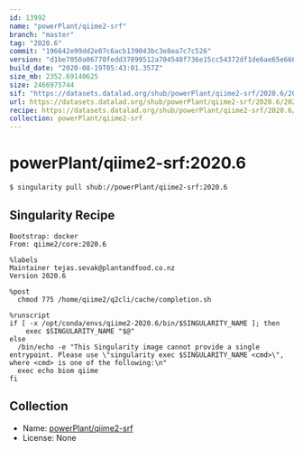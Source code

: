 ```yaml
---
id: 13992
name: "powerPlant/qiime2-srf"
branch: "master"
tag: "2020.6"
commit: "196642e99dd2e07c6acb139043bc3e8ea7c7c526"
version: "d1be7050a06770fedd37899512a704548f736e15cc54372df1de6ae65e666153"
build_date: "2020-08-19T05:43:01.357Z"
size_mb: 2352.69140625
size: 2466975744
sif: "https://datasets.datalad.org/shub/powerPlant/qiime2-srf/2020.6/2020-08-19-196642e9-d1be7050/d1be7050a06770fedd37899512a704548f736e15cc54372df1de6ae65e666153.sif"
url: https://datasets.datalad.org/shub/powerPlant/qiime2-srf/2020.6/2020-08-19-196642e9-d1be7050/
recipe: https://datasets.datalad.org/shub/powerPlant/qiime2-srf/2020.6/2020-08-19-196642e9-d1be7050/Singularity
collection: powerPlant/qiime2-srf
---
```


# powerPlant/qiime2-srf:2020.6

```bash
$ singularity pull shub://powerPlant/qiime2-srf:2020.6
```

## Singularity Recipe

```singularity
Bootstrap: docker
From: qiime2/core:2020.6

%labels
Maintainer tejas.sevak@plantandfood.co.nz
Version 2020.6

%post
  chmod 775 /home/qiime2/q2cli/cache/completion.sh

%runscript
if [ -x /opt/conda/envs/qiime2-2020.6/bin/$SINGULARITY_NAME ]; then
    exec $SINGULARITY_NAME "$@"
else
  /bin/echo -e "This Singularity image cannot provide a single entrypoint. Please use \"singularity exec $SINGULARITY_NAME <cmd>\", where <cmd> is one of the following:\n"
  exec echo biom qiime
fi
```

## Collection

 - Name: [powerPlant/qiime2-srf](https://github.com/powerPlant/qiime2-srf)
 - License: None

